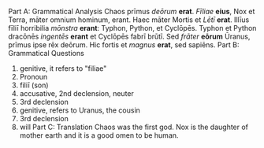 Part A: Grammatical Analysis 
Chaos prīmus *deōrum* **erat**. *Fīliae* **eius**, Nox et Terra, māter omnium hominum, erant. Haec māter Mortis et *Lētī* **erat**. Illīus fīliī horribilia *mōnstra* **erant**: Typhon, Python, et Cyclōpēs. Typhon et Python dracōnēs *ingentēs* **erant** et Cyclōpēs fabrī brūtī. Sed *frāter* **eōrum** Ūranus, prīmus ipse rēx deōrum. Hic fortis et *magnus* **erat**, sed sapiēns.
Part B: Grammatical Questions
1. genitive, it refers to "filiae" 
2. Pronoun
3. filiī (son) 
4. accusative, 2nd declension, neuter 
5. 3rd declension
6. genitive, refers to Uranus, the cousin
7. 3rd declension 
8. will 
Part C: Translation 
Chaos was the first god. Nox is the daughter of mother earth and it is a good omen to be human.  
